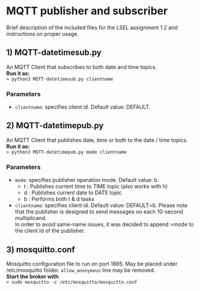 # MQTT publisher and subscriber
Brief description of the included files for the LSEL assignment 1.2 and instructions on proper usage.
## 1) MQTT-datetimesub.py
An MQTT Client that subscribes to both date and time topics. \
**Run it as:** \
 ``> python3 MQTT-datetimesub.py clientname``
 ### Parameters
* ``clientname``: specifies client id. Default value: DEFAULT. 
 ## 2) MQTT-datetimepub.py
 An MQTT Client that publishes date, time or both to the date / time topics. \
 **Run it as:** \
 ``> python3 MQTT-datetimepub.py mode clientname``
 ### Parameters
 * ``mode``: specifies publisher operation mode. Default value: b.
	* t : Publishes current time to TIME topic (also works with h)
	* d : Publishes current date to DATE topic
	* b : Performs both t & d tasks
* ``clientname``: specifies client id. Default value: DEFAULT>b.
Please note that the publisher is designed to send messages on each 10-second multiplicand. \
In order to avoid same-name issues, it was decided to append >mode to the client id of the publisher.  
## 3) mosquitto.conf
Mosquitto configuration file to run on port 1885. May be placed under /etc/mosquitto folder. ``allow_anonymous`` line may be removed.\
**Start the broker with** \
``> sudo mosquitto -c /etc/mosquitto/mosquitto.conf``


